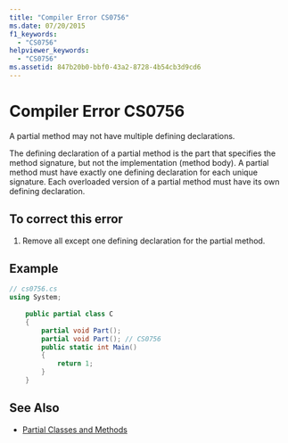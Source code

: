 ```yaml
---
title: "Compiler Error CS0756"
ms.date: 07/20/2015
f1_keywords: 
  - "CS0756"
helpviewer_keywords: 
  - "CS0756"
ms.assetid: 847b20b0-bbf0-43a2-8728-4b54cb3d9cd6
---
```

# Compiler Error CS0756
A partial method may not have multiple defining declarations.  
  
 The defining declaration of a partial method is the part that specifies the method signature, but not the implementation (method body). A partial method must have exactly one defining declaration for each unique signature. Each overloaded version of a partial method must have its own defining declaration.  
  
## To correct this error  
  
1.  Remove all except one defining declaration for the partial method.  
  
## Example  
  
```csharp  
// cs0756.cs  
using System;  
  
    public partial class C  
    {  
        partial void Part();  
        partial void Part(); // CS0756  
        public static int Main()  
        {  
            return 1;  
        }  
    }  
```  
  
## See Also

- [Partial Classes and Methods](../../csharp/programming-guide/classes-and-structs/partial-classes-and-methods.md)
